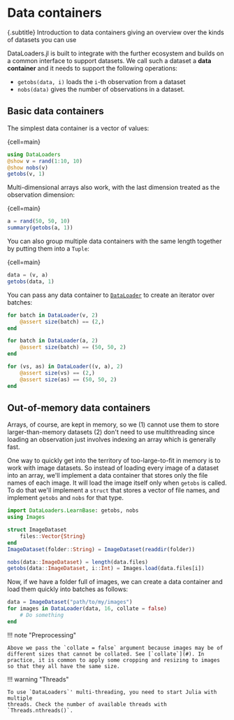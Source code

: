 # Data containers

{.subtitle}
Introduction to data containers giving an overview over the kinds of datasets you can use

DataLoaders.jl is built to integrate with the further ecosystem and builds on a common interface to support datasets. We call such a dataset a **data container** and it needs to support the following operations:

- `getobs(data, i)` loads the `i`-th observation from a dataset
- `nobs(data)` gives the number of observations in a dataset.

## Basic data containers

The simplest data container is a vector of values:

{cell=main}
```julia
using DataLoaders
@show v = rand(1:10, 10)
@show nobs(v)
getobs(v, 1)
```

Multi-dimensional arrays also work, with the last dimension treated as the observation dimension:

{cell=main}
```julia
a = rand(50, 50, 10)
summary(getobs(a, 1))
```

You can also group multiple data containers with the same length together by putting them into a `Tuple`:

{cell=main}
```julia
data = (v, a)
getobs(data, 1)
```

You can pass any data container to [`DataLoader`](#) to create an iterator over batches:

```julia
for batch in DataLoader(v, 2)
    @assert size(batch) == (2,)
end

for batch in DataLoader(a, 2) 
    @assert size(batch) == (50, 50, 2)
end

for (vs, as) in DataLoader((v, a), 2) 
    @assert size(vs) == (2,)
    @assert size(as) == (50, 50, 2)
end

```

## Out-of-memory data containers

Arrays, of course, are kept in memory, so we (1) cannot use them to store larger-than-memory datasets (2) don't need to use multithreading since loading an observation just involves indexing an array which is generally fast.

One way to quickly get into the territory of too-large-to-fit in memory is to work with image datasets. So instead of loading every image of a dataset into an array, we'll implement a data container that stores only the file names of each image. It will load the image itself only when `getobs` is called. To do that we'll implement a `struct` that stores a vector of file names, and implement `getobs` and `nobs` for that type.

```julia
import DataLoaders.LearnBase: getobs, nobs
using Images

struct ImageDataset
    files::Vector{String}
end
ImageDataset(folder::String) = ImageDataset(readdir(folder))

nobs(data::ImageDataset) = length(data.files)
getobs(data::ImageDataset, i::Int) = Images.load(data.files[i])
```
Now, if we have a folder full of images, we can create a data container and load them quickly into batches as follows:

```julia
data = ImageDataset("path/to/my/images")
for images in DataLoader(data, 16, collate = false)
    # Do something
end
```

!!! note "Preprocessing"

    Above we pass the `collate = false` argument because images may be of different sizes that cannot be collated. See [`collate`](#). In practice, it is common to apply some cropping and resizing to images so that they all have the same size.


!!! warning "Threads"

    To use `DataLoaders`' multi-threading, you need to start Julia with multiple
    threads. Check the number of available threads with `Threads.nthreads()`.
